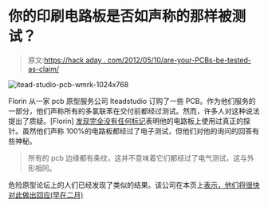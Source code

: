 # 你的印刷电路板是否如声称的那样被测试？

> 原文:[https://hack aday . com/2012/05/10/are-your-PCBs-be-tested-as-claim/](https://hackaday.com/2012/05/10/are-your-pcbs-being-tested-as-claimed/)

![](../Images/876f618607c239ba7464f1264c347454.png "itead-studio-pcb-wmrk-1024x768")

Florin 从一家 pcb 原型服务公司 Iteadstudio 订购了一些 PCB。作为他们服务的一部分，他们声称所有的多氯联苯在交付前都经过测试。然而，许多人对这种说法提出了质疑。[Florin] [发现完全没有任何标记](http://www.youritronics.com/iteadstudio-false-electrical-test/)表明他的电路板上使用过真正的探针。虽然他们声称 100%的电路板都经过了电子测试，但他们对他的询问的回答有些神秘。

> 所有的 pcb 边缘都有条纹，这并不意味着它们都经过了电气测试，这与外形相同。

危险原型论坛上的人们已经发现了类似的结果。该公司在本页上[表示，他们将很快对此做出回应(早在二月)](http://iteadstudio.com/other/how-itead-make-your-pcb-prototype/)